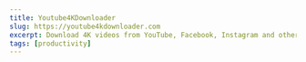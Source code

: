 ```yaml
---
title: Youtube4KDownloader
slug: https://youtube4kdownloader.com
excerpt: Download 4K videos from YouTube, Facebook, Instagram and other websites with Youtube4KDownloade.
tags: [productivity]
---
```


